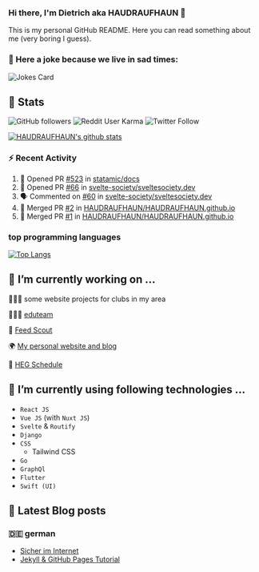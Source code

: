 ### Hi there, I'm Dietrich aka HAUDRAUFHAUN 👋

This is my personal GitHub README. Here you can read something about me (very boring I guess).

### 🤡 Here a joke because we live in sad times:
![Jokes Card](https://readme-jokes.vercel.app/api)

## :rocket: Stats

 ![GitHub followers](https://img.shields.io/github/followers/HAUDRAUFHAUN?label=GitHub-Followers&logo=GitHub&style=for-the-badge) ![Reddit User Karma](https://img.shields.io/reddit/user-karma/combined/haudraufhaun?logo=reddit&style=for-the-badge) ![Twitter Follow](https://img.shields.io/twitter/follow/haudraufhaun1?color=%231da1f2&logo=twitter&logoColor=%231da1f2&style=for-the-badge)
  
[![HAUDRAUFHAUN's github stats](https://github-readme-stats.vercel.app/api?username=HAUDRAUFHAUN&show_icons=true&theme=dracula&hide_border=true)](https://github.com/anuraghazra/github-readme-stats)

### ⚡ Recent Activity

<!--START_SECTION:activity-->
1. 💪 Opened PR [#523](https://github.com/statamic/docs/pull/523) in [statamic/docs](https://github.com/statamic/docs)
2. 💪 Opened PR [#66](https://github.com/svelte-society/sveltesociety.dev/pull/66) in [svelte-society/sveltesociety.dev](https://github.com/svelte-society/sveltesociety.dev)
3. 🗣 Commented on [#60](https://github.com/svelte-society/sveltesociety.dev/issues/60) in [svelte-society/sveltesociety.dev](https://github.com/svelte-society/sveltesociety.dev)
4. 🎉 Merged PR [#2](https://github.com/HAUDRAUFHAUN/HAUDRAUFHAUN.github.io/pull/2) in [HAUDRAUFHAUN/HAUDRAUFHAUN.github.io](https://github.com/HAUDRAUFHAUN/HAUDRAUFHAUN.github.io)
5. 🎉 Merged PR [#1](https://github.com/HAUDRAUFHAUN/HAUDRAUFHAUN.github.io/pull/1) in [HAUDRAUFHAUN/HAUDRAUFHAUN.github.io](https://github.com/HAUDRAUFHAUN/HAUDRAUFHAUN.github.io)
<!--END_SECTION:activity-->

### top programming languages
[![Top Langs](https://github-readme-stats.vercel.app/api/top-langs/?username=HAUDRAUFHAUN&theme=dracula&hide_border=true)](https://github.com/anuraghazra/github-readme-stats)

## 🔭 I’m currently working on ...

👨🏻‍💼 some website projects for clubs in my area

👨🏻‍🏫 <a href="https://github.com/HAUDRAUFHAUN/eduteam">eduteam</a>

📰 [Feed Scout](https://github.com/HAUDRAUFHAUN/feed-scout)

🌍 <a href="https://haudraufhauns.vercel.app/">My personal website and blog</a>

🏫 [HEG Schedule](https://github.com/HAUDRAUFHAUN/HEG-Schedule)


## 🌱 I’m currently using following technologies ...

- `React JS` 
- `Vue JS` (with `Nuxt JS`)
- `Svelte` & `Routify`
- `Django`
- `CSS`
  - Tailwind CSS
- `Go`
- `GraphQl`
- `Flutter`
- `Swift (UI)`

## 📕 Latest Blog posts 

### 🇩🇪 german

<!-- BLOG-POST-LIST:START -->
- [Sicher im Internet](https://haudraufhauns.vercel.app/blog/sicher-im-internet)
- [Jekyll &amp; GitHub Pages Tutorial](https://haudraufhauns.vercel.app/blog/jekyll-tutorial/)
